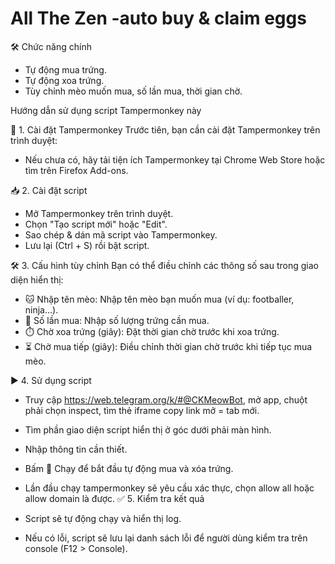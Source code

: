 # All The Zen -auto buy & claim eggs 

🛠 Chức năng chính
- Tự động mua trứng.
- Tự động xoa trứng.
- Tùy chỉnh mèo muốn mua, số lần mua, thời gian chờ.

Hướng dẫn sử dụng script Tampermonkey này

🚀 1. Cài đặt Tampermonkey
Trước tiên, bạn cần cài đặt Tampermonkey trên trình duyệt:
- Nếu chưa có, hãy tải tiện ích Tampermonkey tại Chrome Web Store hoặc tìm trên Firefox Add-ons.
  
📥 2. Cài đặt script
- Mở Tampermonkey trên trình duyệt.
- Chọn "Tạo script mới" hoặc "Edit".
- Sao chép & dán mã script vào Tampermonkey.
- Lưu lại (Ctrl + S) rồi bật script.
  
🛠️ 3. Cấu hình tùy chỉnh
Bạn có thể điều chỉnh các thông số sau trong giao diện hiển thị:
- 🐱 Nhập tên mèo: Nhập tên mèo bạn muốn mua (ví dụ: footballer, ninja…).
- 🔢 Số lần mua: Nhập số lượng trứng cần mua.
- ⏱️ Chờ xoa trứng (giây): Đặt thời gian chờ trước khi xoa trứng.
- ⏳ Chờ mua tiếp (giây): Điều chỉnh thời gian chờ trước khi tiếp tục mua mèo.
  
▶️ 4. Sử dụng script
- Truy cập https://web.telegram.org/k/#@CKMeowBot, mở app, chuột phải chọn inspect, tìm thẻ iframe copy link mở = tab mới.
- Tìm phần giao diện script hiển thị ở góc dưới phải màn hình.
- Nhập thông tin cần thiết.
- Bấm 🚀 Chạy để bắt đầu tự động mua và xóa trứng.
  
- Lần đầu chạy tampermonkey sẽ yêu cầu xác thực, chọn allow all hoặc allow domain là được.
✅ 5. Kiểm tra kết quả
- Script sẽ tự động chạy và hiển thị log.
- Nếu có lỗi, script sẽ lưu lại danh sách lỗi để người dùng kiểm tra trên console (F12 > Console).


